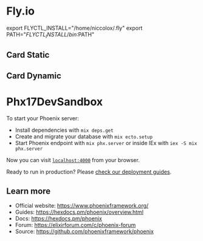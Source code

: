 #   Fly.io
export FLYCTL_INSTALL="/home/niccolox/.fly"
export PATH="$FLYCTL_INSTALL/bin:$PATH"


<h2>Card Static</h2>
<PhoenixComponentsDaisy.Card.static />

<h2>Card Dynamic</h2>
<PhoenixComponentsDaisy.Card.dynamic 
card_image_url="https://placeimg.com/400/225/arch" 
card_image_alt="Shoes" 
card_title="Shoes!" 
card_body="If a dog chews shoes whose shoes does he choose?"
card_action="Buy Now"
 />



# Phx17DevSandbox

To start your Phoenix server:

  * Install dependencies with `mix deps.get`
  * Create and migrate your database with `mix ecto.setup`
  * Start Phoenix endpoint with `mix phx.server` or inside IEx with `iex -S mix phx.server`

Now you can visit [`localhost:4000`](http://localhost:4000) from your browser.

Ready to run in production? Please [check our deployment guides](https://hexdocs.pm/phoenix/deployment.html).

## Learn more

  * Official website: https://www.phoenixframework.org/
  * Guides: https://hexdocs.pm/phoenix/overview.html
  * Docs: https://hexdocs.pm/phoenix
  * Forum: https://elixirforum.com/c/phoenix-forum
  * Source: https://github.com/phoenixframework/phoenix
